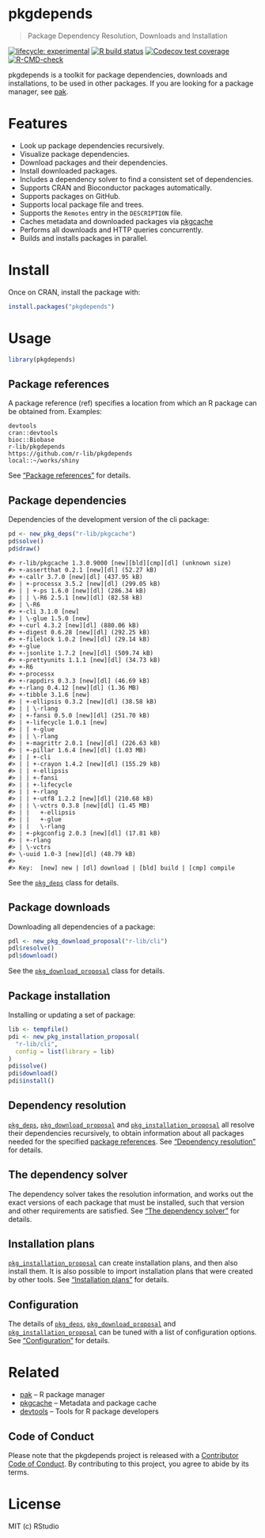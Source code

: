 
<!-- README.md is generated from README.Rmd. Please edit that file -->

# pkgdepends

> Package Dependency Resolution, Downloads and Installation

<!-- badges: start -->

[![lifecycle:
experimental](https://img.shields.io/badge/lifecycle-experimental-orange.svg)](https://lifecycle.r-lib.org/articles/stages.html)
[![R build
status](https://github.com/r-lib/pkgdepends/workflows/R-CMD-check/badge.svg)](https://github.com/r-lib/pkgdepends/actions)
[![Codecov test
coverage](https://codecov.io/gh/r-lib/pkgdepends/branch/main/graph/badge.svg)](https://app.codecov.io/gh/r-lib/pkgdepends?branch=main)
[![R-CMD-check](https://github.com/r-lib/pkgdepends/actions/workflows/R-CMD-check.yaml/badge.svg)](https://github.com/r-lib/pkgdepends/actions/workflows/R-CMD-check.yaml)
<!-- badges: end -->

pkgdepends is a toolkit for package dependencies, downloads and
installations, to be used in other packages. If you are looking for a
package manager, see [pak](https://github.com/r-lib/pak).

# Features

-   Look up package dependencies recursively.
-   Visualize package dependencies.
-   Download packages and their dependencies.
-   Install downloaded packages.
-   Includes a dependency solver to find a consistent set of
    dependencies.
-   Supports CRAN and Bioconductor packages automatically.
-   Supports packages on GitHub.
-   Supports local package file and trees.
-   Supports the `Remotes` entry in the `DESCRIPTION` file.
-   Caches metadata and downloaded packages via
    [pkgcache](https://github.com/r-lib/pkgcache)
-   Performs all downloads and HTTP queries concurrently.
-   Builds and installs packages in parallel.

# Install

Once on CRAN, install the package with:

``` r
install.packages("pkgdepends")
```

# Usage

``` r
library(pkgdepends)
```

## Package references

A package reference (ref) specifies a location from which an R package
can be obtained from. Examples:

    devtools
    cran::devtools
    bioc::Biobase
    r-lib/pkgdepends
    https://github.com/r-lib/pkgdepends
    local::~/works/shiny

See [“Package
references”](https://r-lib.github.io/pkgdepends/reference/pkg_refs.html)
for details.

## Package dependencies

Dependencies of the development version of the cli package:

``` r
pd <- new_pkg_deps("r-lib/pkgcache")
pd$solve()
pd$draw()
```

    #> r-lib/pkgcache 1.3.0.9000 [new][bld][cmp][dl] (unknown size)
    #> +-assertthat 0.2.1 [new][dl] (52.27 kB)
    #> +-callr 3.7.0 [new][dl] (437.95 kB)
    #> | +-processx 3.5.2 [new][dl] (299.05 kB)
    #> | | +-ps 1.6.0 [new][dl] (286.34 kB)
    #> | | \-R6 2.5.1 [new][dl] (82.58 kB)
    #> | \-R6
    #> +-cli 3.1.0 [new]
    #> | \-glue 1.5.0 [new]
    #> +-curl 4.3.2 [new][dl] (880.06 kB)
    #> +-digest 0.6.28 [new][dl] (292.25 kB)
    #> +-filelock 1.0.2 [new][dl] (29.14 kB)
    #> +-glue
    #> +-jsonlite 1.7.2 [new][dl] (509.74 kB)
    #> +-prettyunits 1.1.1 [new][dl] (34.73 kB)
    #> +-R6
    #> +-processx
    #> +-rappdirs 0.3.3 [new][dl] (46.69 kB)
    #> +-rlang 0.4.12 [new][dl] (1.36 MB)
    #> +-tibble 3.1.6 [new]
    #> | +-ellipsis 0.3.2 [new][dl] (38.58 kB)
    #> | | \-rlang
    #> | +-fansi 0.5.0 [new][dl] (251.70 kB)
    #> | +-lifecycle 1.0.1 [new]
    #> | | +-glue
    #> | | \-rlang
    #> | +-magrittr 2.0.1 [new][dl] (226.63 kB)
    #> | +-pillar 1.6.4 [new][dl] (1.03 MB)
    #> | | +-cli
    #> | | +-crayon 1.4.2 [new][dl] (155.29 kB)
    #> | | +-ellipsis
    #> | | +-fansi
    #> | | +-lifecycle
    #> | | +-rlang
    #> | | +-utf8 1.2.2 [new][dl] (210.68 kB)
    #> | | \-vctrs 0.3.8 [new][dl] (1.45 MB)
    #> | |   +-ellipsis
    #> | |   +-glue
    #> | |   \-rlang
    #> | +-pkgconfig 2.0.3 [new][dl] (17.81 kB)
    #> | +-rlang
    #> | \-vctrs
    #> \-uuid 1.0-3 [new][dl] (48.79 kB)
    #> 
    #> Key:  [new] new | [dl] download | [bld] build | [cmp] compile

See the
[`pkg_deps`](https://r-lib.github.io/pkgdepends/reference/pkg_deps.html)
class for details.

## Package downloads

Downloading all dependencies of a package:

``` r
pdl <- new_pkg_download_proposal("r-lib/cli")
pdl$resolve()
pdl$download()
```

See the
[`pkg_download_proposal`](https://r-lib.github.io/pkgdepends/reference/pkg_download_proposal.html)
class for details.

## Package installation

Installing or updating a set of package:

``` r
lib <- tempfile()
pdi <- new_pkg_installation_proposal(
  "r-lib/cli",
  config = list(library = lib)
)
pdi$solve()
pdi$download()
pdi$install()
```

## Dependency resolution

[`pkg_deps`](https://r-lib.github.io/pkgdepends/reference/pkg_deps.html),
[`pkg_download_proposal`](https://r-lib.github.io/pkgdepends/reference/pkg_download_proposal.html)
and
[`pkg_installation_proposal`](https://r-lib.github.io/pkgdepends/reference/pkg_installation_proposal.html)
all resolve their dependencies recursively, to obtain information about
all packages needed for the specified [package
references](https://r-lib.github.io/pkgdepends/reference/pkg_refs.html).
See [“Dependency
resolution”](https://r-lib.github.io/pkgdepends/reference/pkg_resolution.html)
for details.

## The dependency solver

The dependency solver takes the resolution information, and works out
the exact versions of each package that must be installed, such that
version and other requirements are satisfied. See [“The dependency
solver”](https://r-lib.github.io/pkgdepends/reference/pkg_solution.html)
for details.

## Installation plans

[`pkg_installation_proposal`](https://r-lib.github.io/pkgdepends/reference/pkg_installation_proposal.html)
can create installation plans, and then also install them. It is also
possible to import installation plans that were created by other tools.
See [“Installation
plans”](https://r-lib.github.io/pkgdepends/reference/install_plans.html)
for details.

## Configuration

The details of
[`pkg_deps`](https://r-lib.github.io/pkgdepends/reference/pkg_deps.html),
[`pkg_download_proposal`](https://r-lib.github.io/pkgdepends/reference/pkg_download_proposal.html)
and
[`pkg_installation_proposal`](https://r-lib.github.io/pkgdepends/reference/pkg_installation_proposal.html)
can be tuned with a list of configuration options. See
[“Configuration”](https://r-lib.github.io/pkgdepends/reference/pkg_config.html)
for details.

# Related

-   [pak](https://github.com/r-lib/pak) – R package manager
-   [pkgcache](https://github.com/r-lib/pkgcache) – Metadata and package
    cache
-   [devtools](https://github.com/r-lib/devtools) – Tools for R package
    developers

## Code of Conduct

Please note that the pkgdepends project is released with a [Contributor
Code of
Conduct](https://r-lib.github.io/pkgdepends/dev/CODE_OF_CONDUCT.html).
By contributing to this project, you agree to abide by its terms.

# License

MIT (c) RStudio
